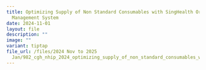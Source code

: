 ```yaml
---
title: Optimizing Supply of Non Standard Consumables with SingHealth Order
  Management System
date: 2024-11-01
layout: file
description: ""
image: ""
variant: tiptap
file_url: /files/2024 Nov to 2025
  Jan/982_cgh_nhip_2024_optimizing_supply_of_non_standard_consumables_with_singhealth_order_management.pdf
---
```

